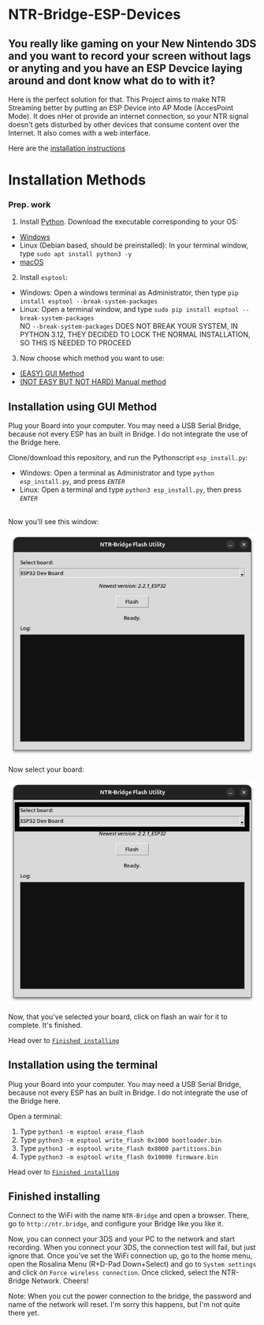 # NTR-Bridge-ESP-Devices

## You really like gaming on your New Nintendo 3DS and you want to record your screen without lags or anyting and you have an ESP Devcice laying around and dont know what do to with it?
Here is the perfect solution for that.
This Project aims to make NTR Streaming better by putting an ESP Device into AP Mode (AccesPoint Mode). It does nHer ot provide an internet connection, so your NTR signal doesn't gets disturbed by other devices that consume content over the Internet. It also comes with a web interface.

Here are the [installation instructions](#installation-methods)




# Installation Methods

### Prep. work
1. Install [Python](https://python.org). Download the executable corresponding to your OS:
- [Windows](https://www.python.org/downloads/windows/)
- Linux (Debian based, should be preinstalled): In your terminal window, type `sudo apt install python3 -y`
- [macOS](https://www.python.org/downloads/macos/)

2. Install `esptool`:
- Windows: Open a windows terminal as Administrator, then type `pip install esptool --break-system-packages`
- Linux: Open a terminal window, and type `sudo pip install esptool --break-system-packages`
<br>NO `--break-system-packages` DOES NOT BREAK YOUR SYSTEM, IN PYTHON 3.12, THEY DECIDED TO LOCK THE NORMAL INSTALLATION, SO THIS IS NEEDED TO PROCEED

3. Now choose which method you want to use:
- [(EASY) GUI Method](#installation-using-gui-method)
- [(NOT EASY BUT NOT HARD) Manual method](#installation-using-the-terminal)



## Installation using GUI Method

Plug your Board into your computer. You may need a USB Serial Bridge, because not every ESP has an built in Bridge. I do not integrate the use of the Bridge here.

Clone/download this repository, and run the Pythonscript `esp_install.py`:
- Windows: Open a terminal as Administrator and type `python esp_install.py`, and press *`ENTER`*
- Linux: Open a terminal and type `python3 esp_install.py`, then press *`ENTER`*
<br>
Now you'll see this window:

![image1](https://raw.githubusercontent.com/JoNoCraft-3/NTR-Bridge-ESP-Devices/main/images/mainwindowgui.png)

Now select your board:

![image2](https://raw.githubusercontent.com/JoNoCraft-3/NTR-Bridge-ESP-Devices/main/images/selectboardgui.png)

Now, that you've selected your board, click on flash an wair for it to complete. It's finished.

Head over to [`Finished installing`](#finished-installing)



## Installation using the terminal

Plug your Board into your computer. You may need a USB Serial Bridge, because not every ESP has an built in Bridge. I do not integrate the use of the Bridge here.

Open a terminal:
1. Type `python3 -m esptool erase_flash`
2. Type `python3 -m esptool write_flash 0x1000 bootloader.bin`
3. Type `python3 -m esptool write_flash 0x8000 partitions.bin`
4. Type `python3 -m esptool write_flash 0x10000 firmware.bin`

Head over to [`Finished installing`](#finished-installing)



## Finished installing

Connect to the WiFi with the name `NTR-Bridge` and open a browser. There, go to `http://ntr.bridge`, and configure your Bridge like you like it.

Now, you can connect your 3DS and your PC to the network and start recording. When you connect your 3DS, the connection test will fail, but just ignore that. Once you've set the WiFi connection up, go to the home menu, open the Rosalina Menu (R+D-Pad Down+Select) and go to `System settings` and click on `Force wireless connection`. Once clicked, select the NTR-Bridge Network. Cheers!

Note: When you cut the power connection to the bridge, the password and name of the network will reset. I'm sorry this happens, but I'm not quite there yet.
